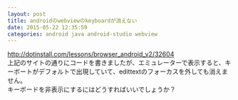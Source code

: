 ```yaml
---
layout: post
title: androidのwebviewのkeyboardが消えない
date: 2015-05-22 12:35:59
categories: android java android-studio webview
---
```

<p><a href="http://dotinstall.com/lessons/browser_android_v2/32604" rel="nofollow">http://dotinstall.com/lessons/browser_android_v2/32604</a><br>
上記のサイトの通りにコードを書きましたが、エミュレーターで表示すると、キーボートがデフォルトで出現していて、edittextのフォーカスを外しても消えません。<br>
キーボードを非表示にするにはどうすればいいでしょうか？</p>
